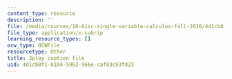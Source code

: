 ```yaml
---
content_type: resource
description: ''
file: /media/courses/18-01sc-single-variable-calculus-fall-2010/4d1cb8f181845963966ecaf83c93fd23_eHJuAByQf5A.vtt
file_type: application/x-subrip
learning_resource_types: []
ocw_type: OCWFile
resourcetype: Other
title: 3play caption file
uid: 4d1cb8f1-8184-5963-966e-caf83c93fd23
---
```

